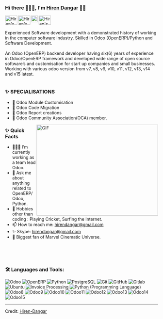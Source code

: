 ### Hi there 🙋🏻‍♂️, I'm [Hiren Dangar](https://github.com/HirenDangar) 👨‍💻

<a href="https://www.linkedin.com/in/hirendangar/" target="_blank">
  <img align="left" src="https://raw.githubusercontent.com/rahuldkjain/github-profile-readme-generator/master/src/images/icons/Social/linked-in-alt.svg" alt="Hiren's Linkedin" height="30" width="40" />
</a>

<a href="https://twitter.com/hirendangar13" target="_blank">
  <img align="left" src="https://raw.githubusercontent.com/rahuldkjain/github-profile-readme-generator/master/src/images/icons/Social/twitter.svg" alt="Hiren's Twitter" height="30" width="40" />
</a>

<a href="mailto:hirendangar@gmail.com" target="_blank">
  <img align="left" alt="Hiren's Email" width="22px" src="https://cdn.jsdelivr.net/npm/simple-icons@v3/icons/gmail.svg" />
</a>

<a href="https://join.skype.com/invite/fSvHdKwwejgq" target="_blank">
  <img align="left" src="https://raw.githubusercontent.com/rahuldkjain/github-profile-readme-generator/master/src/images/icons/Social/skype.svg" alt="Hiren's Skype" height="30" width="40" />
</a>


<br />

<br/>
<p>
Experienced Software development with a demonstrated history of working in the computer software industry. Skilled in Odoo (OpenERP)/Python and Software Development.
<br/>
<br/>
An Odoo (OpenERP) backend developer having six(6) years of experience in Odoo/OpenERP framework and developed wide range of open source software’s and customisation for start up companies and small businesses. Working with various odoo version from v7, v8, v9, v10, v11, v12, v13, v14 and v15 latest.
<br/><br/>
  
### ✨ **SPECIALISATIONS**
- 💚 Odoo Module Customisation 
- 💚 Odoo Code Migration
- 💚 Odoo Report creations
- 💚 Odoo Community Association(OCA) member.
</p>


  <img align="right" alt="GIF" src="https://i.ibb.co/LpgdFKH/tumblr-7ad60f869aa246feb25c825e3ff79cd6-b69f9301-540.webp" width="400" height="300"/>
  
### ✨ Quick Facts

- 👨🏽‍💻 I’m currently working as a team lead Odoo.
- 💬 Ask me about anything related to OpenERP/Odoo, Python.
- 🎿 Hobbies other than coding : Playing Cricket, Surfing the Internet.
- 📫 How to reach me: hirendangar@gmail.com
- ✨ Skype: hirendangar@gmail.com
- 🎋 Biggest fan of Marvel Cinematic Universe.

<br/>
<br/>
<br/>

### 🛠️ Languages and Tools:

![Odoo](https://img.shields.io/badge/Odoo-Odoo%3A%20Open%20Source%20ERP%20and%20CRM-pink)
![OpenERP](https://img.shields.io/badge/-OpenERP-pink&logo=odoo)
![Python](https://img.shields.io/badge/-Python-black)
![PostgreSQL](https://img.shields.io/badge/-%20PostgreSQL-blue)
![Git](https://img.shields.io/badge/-Git-black?style=flat-square&logo=git)
![GitHub](https://img.shields.io/badge/-GitHub-black?style=flat-square&logo=github)
![Gitlab](https://img.shields.io/badge/-Gitlab-black?style=flat-square&logo=gitlab)
![Ubuntu](https://img.shields.io/badge/-Ubuntu-black?style=flat-square&logo=ubuntu)
![Invoice Processing](https://img.shields.io/badge/-%20Invoice%20Processing-orange)
![Python (Programming Language)](https://img.shields.io/badge/-Python%20(Programming%20Language)-yellowgreen)
![Odoo8](https://img.shields.io/badge/-Odoo8-pink)
![Odoo9](https://img.shields.io/badge/-Odoo9-pink)
![Odoo10](https://img.shields.io/badge/-Odoo10-pink)
![Odoo11](https://img.shields.io/badge/-Odoo11-pink)
![Odoo12](https://img.shields.io/badge/-Odoo12-pink)
![Odoo13](https://img.shields.io/badge/-Odoo13-pink)
![Odoo14](https://img.shields.io/badge/-Odoo14-pink)
![Odoo15](https://img.shields.io/badge/-Odoo15-pink)

----
Credit: [Hiren-Dangar](https://github.com/HirenDangar)
